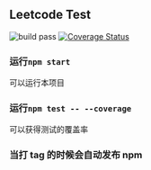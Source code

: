 ## Leetcode Test

![build pass](https://travis-ci.org/xiaojie45/leetcode-test.svg?branch=master)
[![Coverage Status](https://coveralls.io/repos/github/xiaojie45/leetcode-test/badge.svg?branch=master)](https://coveralls.io/github/xiaojie45/leetcode-test?branch=master)

### 运行`npm start`

可以运行本项目

### 运行`npm test -- --coverage`

可以获得测试的覆盖率

### 当打 tag 的时候会自动发布 npm
